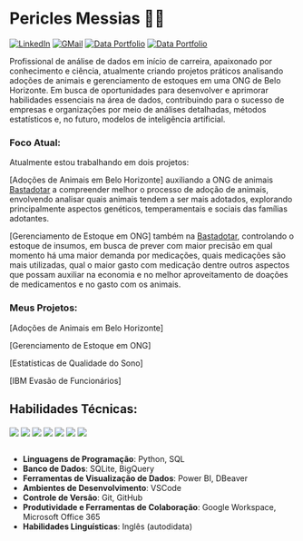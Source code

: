 # Pericles Messias 👋🏼

[![LinkedIn](https://img.shields.io/badge/LinkedIn-0077B5?style=for-the-badge&logo=linkedin&logoColor=white)](https://www.linkedin.com/in/pericles-messias) 
[![GMail](https://img.shields.io/badge/Gmail-D14836?style=for-the-badge&logo=gmail&logoColor=white)](mailto:periclesrmessias@gmail.com) 
[![Data Portfolio](https://img.shields.io/badge/Data%20Portfolio%20(EN%20US)-222222?style=for-the-badge&logo=GitHub%20Pages&logoColor=white)](https://periclesrmessias.github.io/portfolio/) 
[![Data Portfolio](https://img.shields.io/badge/Portfólio%20de%20Dados%20(PT%20BR)-222222?style=for-the-badge&logo=GitHub%20Pages&logoColor=white)](https://periclesrmessias.github.io/portfolio/)

Profissional de análise de dados em início de carreira, apaixonado por conhecimento e ciência, atualmente criando projetos práticos analisando adoções de animais e gerenciamento de estoques em uma ONG de Belo Horizonte. Em busca de oportunidades para desenvolver e aprimorar habilidades essenciais na área de dados, contribuindo para o sucesso de empresas e organizações por meio de análises detalhadas, métodos estatísticos e, no futuro, modelos de inteligência artificial.


### Foco Atual:

Atualmente estou trabalhando em dois projetos: 

[Adoções de Animais em Belo Horizonte] auxiliando a ONG de animais [Bastadotar](https://www.instagram.com/bast.adotar) a compreender melhor o processo de adoção de animais, envolvendo analisar quais animais tendem a ser mais adotados, explorando principalmente aspectos genéticos, temperamentais e sociais das famílias adotantes. 

[Gerenciamento de Estoque em ONG] também na [Bastadotar](https://www.instagram.com/bast.adotar), controlando o estoque de insumos, em busca de prever com maior precisão em qual momento há uma maior demanda por medicações, quais medicações são mais utilizadas, qual o maior gasto com medicação dentre outros aspectos que possam auxiliar na economia e no melhor aproveitamento de doações de medicamentos e no gasto com os animais.



### Meus Projetos:

[Adoções de Animais em Belo Horizonte]

[Gerenciamento de Estoque em ONG]

[Estatísticas de Qualidade do Sono]

[IBM Evasão de Funcionários]

## Habilidades Técnicas:
<!-- Ferramentas -->
<div style="display: inline_block">
  <img align="center" src="https://img.shields.io/badge/Python-FFD43B?style=for-the-badge&logo=python&logoColor=blue" />
  <img align="center" src="https://img.shields.io/badge/BigQuery-F9AB00?style=flat&logo=googlecloud&logoColor=white" />
  <img align="center" src="https://img.shields.io/badge/Sqlite-003B57?style=for-the-badge&logo=sqlite&logoColor=white" />
  <img align="center" src="https://img.shields.io/badge/VSCode-0078D4?style=for-the-badge&logo=visual%20studio%20code&logoColor=white" />
  <img align="center" src="https://img.shields.io/badge/Power_BI-F2C94C?style=flat&logo=powerbi&logoColor=black" />
  <img align="center" src="https://img.shields.io/badge/Google_Workspace-4285F4?style=flat&logo=google&logoColor=white" />
  <img align="center" src="https://img.shields.io/badge/Microsoft_Office_365-0078D4?style=flat&logo=microsoft&logoColor=white" />
</div>

<br/>

<!-- Skills -->

- **Linguagens de Programação**: Python, SQL
- **Banco de Dados**: SQLite, BigQuery
- **Ferramentas de Visualização de Dados**: Power BI, DBeaver
- **Ambientes de Desenvolvimento**: VSCode
- **Controle de Versão**: Git, GitHub
- **Produtividade e Ferramentas de Colaboração**: Google Workspace, Microsoft Office 365
- **Habilidades Linguísticas**: Inglês (autodidata)
